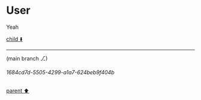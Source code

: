 # User

Yeah

[child ⬇️](#1684cd7d-5505-4299-a1a7-624beb9f404b)

---

(main branch ⎇)
###### 1684cd7d-5505-4299-a1a7-624beb9f404b
[parent ⬆️](#aaa26ac7-7b6c-498e-8514-34764ad576bb)
